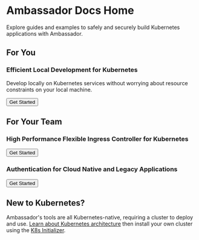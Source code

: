 # Ambassador Docs Home

Explore guides and examples to safely and securely build Kubernetes applications with Ambassador. 

## For You

### Efficient Local Development for Kubernetes 

Develop locally on Kubernetes services without worrying about resource constraints on your local machine.

<Button color="orange" to="../../telepresence/latest/quick-start/">Get Started</Button>

## For Your Team

### High Performance Flexible Ingress Controller for Kubernetes

<Button color="orange" to="tutorials/getting-started/">Get Started</Button>

### Authentication for Cloud Native and Legacy Applications 

<Button color="orange" to="howtos/ext-filters/">Get Started</Button>

## New to Kubernetes?

Ambassador's tools are all Kubernetes-native, requiring a cluster to deploy and use.
[Learn about Kubernetes architecture](topics/concepts/kubernetes-network-architecture/) then install your own cluster using the [K8s Initializer](https://app.getambassador.io/initializer/).
